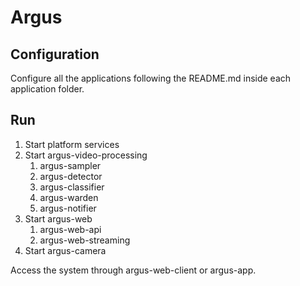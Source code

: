 # Argus

## Configuration

Configure all the applications following the README.md inside each 
application folder.

## Run

1. Start platform services
2. Start argus-video-processing
   1. argus-sampler
   2. argus-detector
   3. argus-classifier
   4. argus-warden
   5. argus-notifier
3. Start argus-web
   1. argus-web-api
   2. argus-web-streaming
4. Start argus-camera

Access the system through argus-web-client or argus-app.
